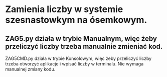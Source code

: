 # Zamienia liczby w systemie szesnastowkym na ósemkowym.

## ZAG5.py działa w trybie Manualnym, więc żeby przeliczyć liczby trzeba manualnie zmieniać kod.
ZAG5CMD.py działa w trybie Konsolowym, więc żeby przeliczyć liczby trzeba otworzyć aplikacje i wpisać liczby w terminalu. Nie wymaga manualnej zmiany kodu.

